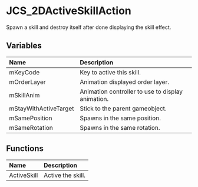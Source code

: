 # JCS_2DActiveSkillAction

Spawn a skill and destroy itself after done displaying the skill effect.

## Variables

| Name                  | Description                                       |
|:----------------------|:--------------------------------------------------|
| mKeyCode              | Key to active this skill.                         |
| mOrderLayer           | Animation displayed order layer.                  |
| mSkillAnim            | Animation controller to use to display animation. |
| mStayWithActiveTarget | Stick to the parent gameobject.                   |
| mSamePosition         | Spawns in the same position.                      |
| mSameRotation         | Spawns in the same rotation.                      |

## Functions

| Name        | Description       |
|:------------|:------------------|
| ActiveSkill | Active the skill. |
